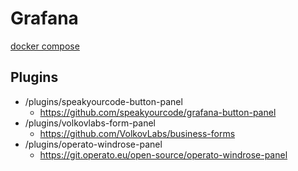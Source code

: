 # Grafana
[docker compose](docker/docker-compose-workspace/grafana/docker-compose.yaml)

## Plugins
* /plugins/speakyourcode-button-panel
    * https://github.com/speakyourcode/grafana-button-panel
* /plugins/volkovlabs-form-panel
    * https://github.com/VolkovLabs/business-forms
* /plugins/operato-windrose-panel
    * https://git.operato.eu/open-source/operato-windrose-panel


